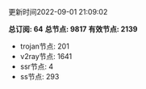 更新时间2022-09-01 21:09:02

**总订阅: 64**
**总节点: 9817**
**有效节点: 2139**
- trojan节点: 201
- v2ray节点: 1641
- ssr节点: 4
- ss节点: 293
